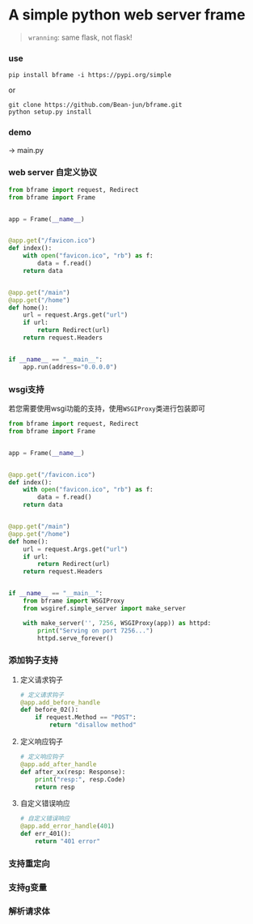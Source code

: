 # A simple python web server frame

> `wranning`: same flask, not flask!


### use

```shell
pip install bframe -i https://pypi.org/simple
```

or 

```shell
git clone https://github.com/Bean-jun/bframe.git
python setup.py install
```

### demo

-> main.py


### web server 自定义协议

```python
from bframe import request, Redirect
from bframe import Frame


app = Frame(__name__)


@app.get("/favicon.ico")
def index():
    with open("favicon.ico", "rb") as f:
        data = f.read()
    return data


@app.get("/main")
@app.get("/home")
def home():
    url = request.Args.get("url")
    if url:
        return Redirect(url)
    return request.Headers


if __name__ == "__main__":
    app.run(address="0.0.0.0")
```

### wsgi支持

若您需要使用wsgi功能的支持，使用`WSGIProxy`类进行包装即可

```python
from bframe import request, Redirect
from bframe import Frame


app = Frame(__name__)


@app.get("/favicon.ico")
def index():
    with open("favicon.ico", "rb") as f:
        data = f.read()
    return data


@app.get("/main")
@app.get("/home")
def home():
    url = request.Args.get("url")
    if url:
        return Redirect(url)
    return request.Headers


if __name__ == "__main__":
    from bframe import WSGIProxy
    from wsgiref.simple_server import make_server

    with make_server('', 7256, WSGIProxy(app)) as httpd:
        print("Serving on port 7256...")
        httpd.serve_forever()
```


### 添加钩子支持


1. 定义请求钩子 

    ```python
    # 定义请求钩子
    @app.add_before_handle
    def before_02():
        if request.Method == "POST":
            return "disallow method"
    ```
2. 定义响应钩子 

    ```python
    # 定义响应钩子
    @app.add_after_handle
    def after_xx(resp: Response):
        print("resp:", resp.Code)
        return resp
    ```
3. 自定义错误响应 

    ```python
    # 自定义错误响应
    @app.add_error_handle(401)
    def err_401():
        return "401 error"
    ```


### 支持重定向

### 支持g变量

### 解析请求体
